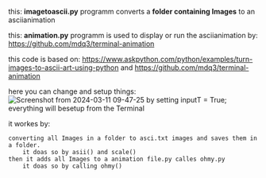 this: **imagetoascii.py** programm converts a **folder containing Images** to an asciianimation

this: **animation.py** programm is used to display or run the asciianimation
  by: https://github.com/mdq3/terminal-animation

this code is based on:
    https://www.askpython.com/python/examples/turn-images-to-ascii-art-using-python and
    https://github.com/mdq3/terminal-animation

here you can change and setup things: 
![Screenshot from 2024-03-11 09-47-25](https://github.com/LigoliPuschkin/ascii-animation/assets/80857047/46d8dcb7-8636-4d24-a15d-86dc80f64504)
by setting inputT = True; everything will besetup from the Terminal

it workes by:
    
    converting all Images in a folder to asci.txt images and saves them in a folder.
        it doas so by asii() and scale()
    then it adds all Images to a animation file.py calles ohmy.py
        it doas so by calling ohmy()
